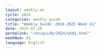 ```yaml
---
layout: weekly-en
cycle: 2024
categories: weekly guide
title: "Weekly Guide：2024-2025 Week 81"
date: 2025-07-20
permalink: "/en/guide/2024/wk81.html"
weekNum: 81
language: English
---
```

